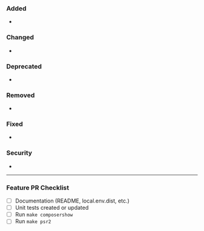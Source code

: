 ### Added
- 

### Changed
-

### Deprecated
-

### Removed
-

### Fixed
- 

### Security
-

---

### Feature PR Checklist
- [ ] Documentation (README, local.env.dist, etc.)
- [ ] Unit tests created or updated
- [ ] Run `make composershow`
- [ ] Run `make psr2`
